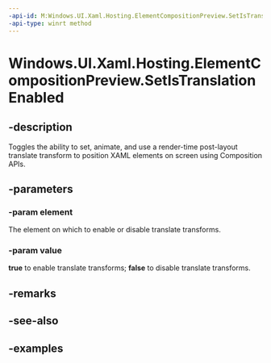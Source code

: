 ```yaml
---
-api-id: M:Windows.UI.Xaml.Hosting.ElementCompositionPreview.SetIsTranslationEnabled(Windows.UI.Xaml.UIElement,System.Boolean)
-api-type: winrt method
---
```


<!-- Method syntax.
public void ElementCompositionPreview.SetIsTranslationEnabled(UIElement element, Boolean value)
-->

# Windows.UI.Xaml.Hosting.ElementCompositionPreview.SetIsTranslationEnabled

## -description

Toggles the ability to set, animate, and use a render-time post-layout translate transform to position XAML elements on screen using Composition APIs.



## -parameters

### -param element

The element on which to enable or disable translate transforms.

### -param value

**true** to enable translate transforms; **false** to disable translate transforms.

## -remarks

## -see-also

## -examples

